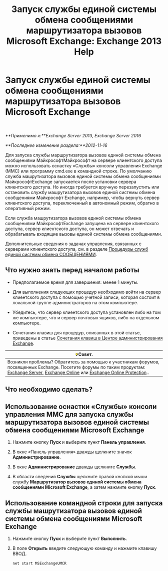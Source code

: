 ﻿---
title: 'Запуск службы единой системы обмена сообщениями маршрутизатора вызовов Microsoft Exchange: Exchange 2013 Help'
TOCTitle: Запуск службы единой системы обмена сообщениями маршрутизатора вызовов Microsoft Exchange
ms:assetid: 8b7e1a4c-87b3-4477-a95f-6b41cf2d38f0
ms:mtpsurl: https://technet.microsoft.com/ru-ru/library/JJ673542(v=EXCHG.150)
ms:contentKeyID: 50556454
ms.date: 05/22/2018
mtps_version: v=EXCHG.150
ms.translationtype: MT
---

# Запуск службы единой системы обмена сообщениями маршрутизатора вызовов Microsoft Exchange

 

_**Применимо к:**Exchange Server 2013, Exchange Server 2016_

_**Последнее изменение раздела:**2012-11-16_

Для запуска службы маршрутизатора вызовов единой системы обмена сообщениями МайкрософтМайкрософт на сервере клиентского доступа можно использовать оснастку «Службы» консоли управления Exchange (MMC) или программу cmd.exe в командной строке. По умолчанию служба машрутизатора вызовов единой системы обмена сообщениями МайкрософтExchange запускается после установки сервера клиентского доступа. Но иногда требуется вручную перезапустить или остановить службу машрутизатора вызовов единой системы обмена сообщениями Майкрософт Exchange, например, чтобы вернуть сервер клиентского доступа, переключенный в автономный режим, обратно в оперативный режим.

Если служба машрутизатора вызовов единой системы обмена сообщениями МайкрософтExchange запущена на сервере клиентского доступа, сервер клиентского доступа, он может отвечать и обрабатывать входящие вызовы единой системы обмена сообщениями.

Дополнительные сведения о задачах управления, связанных с серверами клиентского доступа, см. в разделе [Процедуры служб единой системы обмена СООБЩЕНИЯМИ](um-services-procedures-exchange-2013-help.md).

## Что нужно знать перед началом работы

  - Предполагаемое время для завершения: менее 1 минуты.

  - Для выполнения следующих процедур необходимо войти на сервер клиентского доступа с помощью учетной записи, которая состоит в локальной группе администраторов на этом компьютере.

  - Убедитесь, что сервер клиентского доступа установлен либо на том же компьютере, что и сервер почтовых ящиков, либо на отдельном компьютере.

  - Сочетания клавиш для процедур, описанных в этой статье, приведены в статье [Сочетания клавиш в Центре администрирования Exchange](keyboard-shortcuts-in-the-exchange-admin-center-exchange-online-protection-help.md).

<table>
<thead>
<tr class="header">
<th><img src="images/Bb124558.tip(EXCHG.150).gif" title="Совет" alt="Совет" />Совет.</th>
</tr>
</thead>
<tbody>
<tr class="odd">
<td>Возникли проблемы? Обратитесь за помощью к участникам форумов, посвященных Exchange. Посетите форумы по таким продуктам: <a href="https://go.microsoft.com/fwlink/p/?linkid=60612">Exchange Server</a>, <a href="https://go.microsoft.com/fwlink/p/?linkid=267542">Exchange Online</a> или <a href="https://go.microsoft.com/fwlink/p/?linkid=285351">Exchange Online Protection</a>..</td>
</tr>
</tbody>
</table>


## Что необходимо сделать?

## Использование оснастки «Службы» консоли управления MMC для запуска службы маршрутизатора вызовов единой системы обмена сообщениями Microsoft Exchange

1.  Нажмите кнопку **Пуск** и выберите пункт **Панель управления**.

2.  В окне «Панель управления» дважды щелкните значок **Администрирование**.

3.  В окне **Администрирование** дважды щелкните **Службы**.

4.  В области сведений **Службы** щелкните правой кнопкой мыши службу **Маршрутизатор вызовов единой системы обмена сообщениями Microsoft Exchange**, а затем нажмите кнопку **Пуск**.

## Использование командной строки для запуска службы машрутизатора вызовов единой системы обмена сообщениями Microsoft Exchange

1.  Нажмите кнопку **Пуск** и выберите пункт **Выполнить**.

2.  В поле **Открыть** введите следующую команду и нажмите клавишу ВВОД.
    
        net start MSExchangeUMCR

